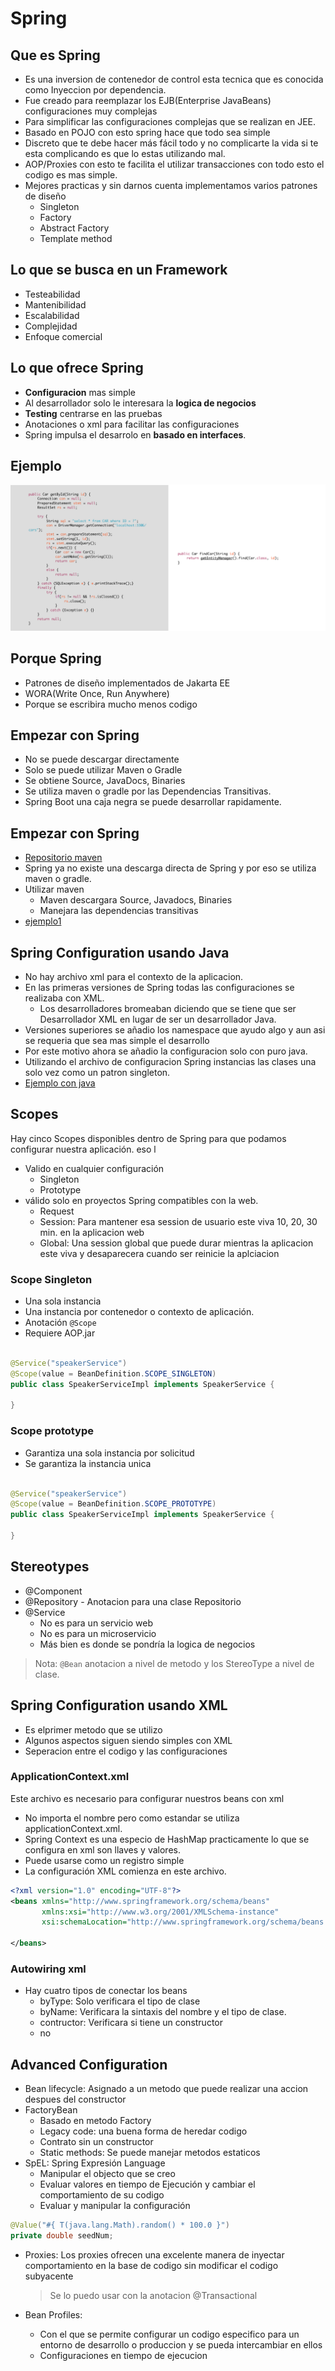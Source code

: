 # Spring

## Que es Spring

- Es una inversion de contenedor de control esta tecnica que es conocida como Inyeccion por dependencia.
- Fue creado para reemplazar los EJB(Enterprise JavaBeans) configuraciones muy complejas
- Para simplificar las configuraciones complejas que se realizan en JEE.
- Basado en POJO con esto spring hace que todo sea simple
- Discreto que te debe hacer más fácil todo y no complicarte la vida si te esta complicando es que lo estas utilizando
  mal.
- AOP/Proxies con esto te facilita el utilizar transacciones con todo esto el codigo es mas simple.
- Mejores practicas y sin darnos cuenta implementamos varios patrones de diseño
    - Singleton
    - Factory
    - Abstract Factory
    - Template method

## Lo que se busca en un Framework

- Testeabilidad
- Mantenibilidad
- Escalabilidad
- Complejidad
- Enfoque comercial

## Lo que ofrece Spring

- **Configuracion** mas simple
- Al desarrollador solo le interesara la **logica de negocios**
- **Testing** centrarse en las pruebas
- Anotaciones o xml para facilitar las configuraciones
- Spring impulsa el desarrolo en **basado en interfaces**.

## Ejemplo

![Comparación](images/image1.png)

## Porque Spring

- Patrones de diseño implementados de Jakarta EE
- WORA(Write Once, Run Anywhere)
- Porque se escribira mucho menos codigo

## Empezar con Spring

- No se puede descargar directamente
- Solo se puede utilizar Maven o Gradle
- Se obtiene Source, JavaDocs, Binaries
- Se utiliza maven o gradle por las Dependencias Transitivas.
- Spring Boot una caja negra se puede desarrollar rapidamente.

## Empezar con Spring

- [Repositorio maven](https://mvnrepository.com/artifact/org.springframework)
- Spring ya no existe una descarga directa de Spring y por eso se utiliza maven o gradle.
- Utilizar maven
    - Maven descargara Source, Javadocs, Binaries
    - Manejara las dependencias transitivas
- [ejemplo1](../projects/conferene-spring)

## Spring Configuration usando Java

- No hay archivo xml para el contexto de la aplicacion.
- En las primeras versiones de Spring todas las configuraciones se realizaba con XML.
    - Los desarrolladores bromeaban diciendo que se tiene que ser Desarrollador XML en lugar de ser un desarrollador
      Java.
- Versiones superiores se añadio los namespace que ayudo algo y aun asi se requeria que sea mas simple el desarrollo
- Por este motivo ahora se añadio la configuracion solo con puro java.
- Utilizando el archivo de configuracion Spring instancias las clases una solo vez como un patron singleton.
- [Ejemplo con java](../projects/conference-java)

## Scopes

Hay cinco Scopes disponibles dentro de Spring para que podamos configurar nuestra aplicación.
eso l
- Valido en cualquier configuración
    - Singleton
    - Prototype
- válido solo en proyectos Spring compatibles con la web.
    - Request
    - Session: Para mantener esa session de usuario este viva 10, 20, 30 min. en la aplicacion web
    - Global: Una session global que puede durar mientras la aplicacion este viva y desaparecera cuando ser reinicie la
      aplciacion

### Scope Singleton

- Una sola instancia
- Una instancia por contenedor o contexto de aplicación.
- Anotación `@Scope`
- Requiere AOP.jar

```java

@Service("speakerService")
@Scope(value = BeanDefinition.SCOPE_SINGLETON)
public class SpeakerServiceImpl implements SpeakerService {

}
```

### Scope prototype

- Garantiza una sola instancia por solicitud
- Se garantiza la instancia unica

```java

@Service("speakerService")
@Scope(value = BeanDefinition.SCOPE_PROTOTYPE)
public class SpeakerServiceImpl implements SpeakerService {

}
```

## Stereotypes
- @Component 
- @Repository - Anotacion para una clase Repositorio
- @Service
  - No es para un servicio web
  - No es para un microservicio
  - Más bien es donde se pondría la logica de negocios
  
> Nota: `@Bean` anotacion a nivel de metodo y los StereoType a nivel de clase.

## Spring Configuration usando XML
- Es elprimer metodo que se utilizo
- Algunos aspectos siguen siendo simples con XML
- Seperacion entre el codigo y las configuraciones

### ApplicationContext.xml
Este archivo es necesario para configurar nuestros beans con xml
  - No importa el nombre pero como estandar se utiliza applicationContext.xml.
  - Spring Context es una especio de HashMap practicamente lo que se configura en xml son llaves y valores.
  - Puede usarse como un registro simple
  - La configuración XML comienza en este archivo.
```xml
<?xml version="1.0" encoding="UTF-8"?>
<beans xmlns="http://www.springframework.org/schema/beans"
       xmlns:xsi="http://www.w3.org/2001/XMLSchema-instance"
       xsi:schemaLocation="http://www.springframework.org/schema/beans http://www.springframework.org/schema/beans/spring-beans.xsd">
  
</beans>
```

### Autowiring xml
- Hay cuatro tipos de conectar los beans
  - byType: Solo verificara el tipo de clase
  - byName: Verificara la sintaxis del nombre y el tipo de clase.
  - contructor: Verificara si tiene un constructor
  - no

## Advanced Configuration
- Bean lifecycle: Asignado a un metodo que puede realizar una accion despues del constructor 
- FactoryBean
  - Basado en metodo Factory
  - Legacy code: una buena forma de heredar codigo
  - Contrato sin un constructor
  - Static methods: Se puede manejar metodos estaticos
- SpEL: Spring Expresión Language
  - Manipular el objecto que se creo
  - Evaluar valores en tiempo de Ejecución y cambiar el comportamiento de su codigo
  - Evaluar y manipular la configuración
```java
@Value("#{ T(java.lang.Math).random() * 100.0 }")
private double seedNum;
```
- Proxies: Los proxies ofrecen una excelente manera de inyectar comportamiento en la base de codigo sin modificar el codigo subyacente
  > Se lo puedo usar con la anotacion @Transactional
  
- Bean Profiles: 
  - Con el que se permite configurar un codigo especifico para un entorno de desarrollo o produccion y se pueda intercambiar en ellos
  - Configuraciones en tiempo de ejecucion 
